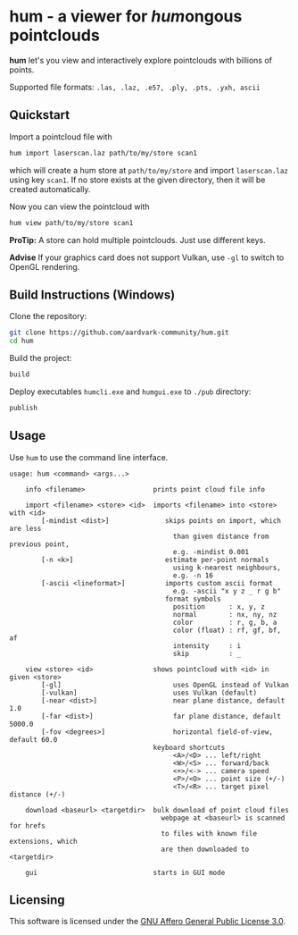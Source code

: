 # hum - a viewer for *hum*ongous pointclouds

**hum** let's you view and interactively explore pointclouds with billions of points.

Supported file formats: `.las, .laz, .e57, .ply, .pts, .yxh, ascii`

## Quickstart

Import a pointcloud file with
```sh
hum import laserscan.laz path/to/my/store scan1
```
which will create a hum store at `path/to/my/store` and import `laserscan.laz` using key `scan1`.
If no store exists at the given directory, then it will be created automatically.

Now you can view the pointcloud with
```sh
hum view path/to/my/store scan1
```

**ProTip:** A store can hold multiple pointclouds. Just use different keys.

**Advise** If your graphics card does not support Vulkan, use `-gl` to switch to OpenGL rendering.

## Build Instructions (Windows)

Clone the repository:
```sh
git clone https://github.com/aardvark-community/hum.git
cd hum
```

Build the project:
```sh
build
```

Deploy executables `humcli.exe` and `humgui.exe` to `./pub` directory:
```sh
publish
```

## Usage

Use `hum` to use the command line interface.

```
usage: hum <command> <args...>

    info <filename>                 prints point cloud file info

    import <filename> <store> <id>  imports <filename> into <store> with <id>
        [-mindist <dist>]              skips points on import, which are less
                                         than given distance from previous point,
                                         e.g. -mindist 0.001
        [-n <k>]                       estimate per-point normals
                                         using k-nearest neighbours,
                                         e.g. -n 16
        [-ascii <lineformat>]          imports custom ascii format
                                         e.g. -ascii "x y z _ r g b"
                                       format symbols
                                         position      : x, y, z
                                         normal        : nx, ny, nz
                                         color         : r, g, b, a
                                         color (float) : rf, gf, bf, af
                                         intensity     : i
                                         skip          : _

    view <store> <id>               shows pointcloud with <id> in given <store>
        [-gl]                            uses OpenGL instead of Vulkan
        [-vulkan]                        uses Vulkan (default)
        [-near <dist>]                   near plane distance, default 1.0
        [-far <dist>]                    far plane distance, default 5000.0
        [-fov <degrees>]                 horizontal field-of-view, default 60.0
                                    keyboard shortcuts
                                         <A>/<D> ... left/right
                                         <W>/<S> ... forward/back
                                         <+>/<-> ... camera speed
                                         <P>/<O> ... point size (+/-)
                                         <T>/<R> ... target pixel distance (+/-)

    download <baseurl> <targetdir>  bulk download of point cloud files
                                      webpage at <baseurl> is scanned for hrefs
                                      to files with known file extensions, which
                                      are then downloaded to <targetdir>

    gui                             starts in GUI mode                            
```

## Licensing

This software is licensed under the [GNU Affero General Public License 3.0](https://www.gnu.org/licenses/agpl-3.0.en.html).
